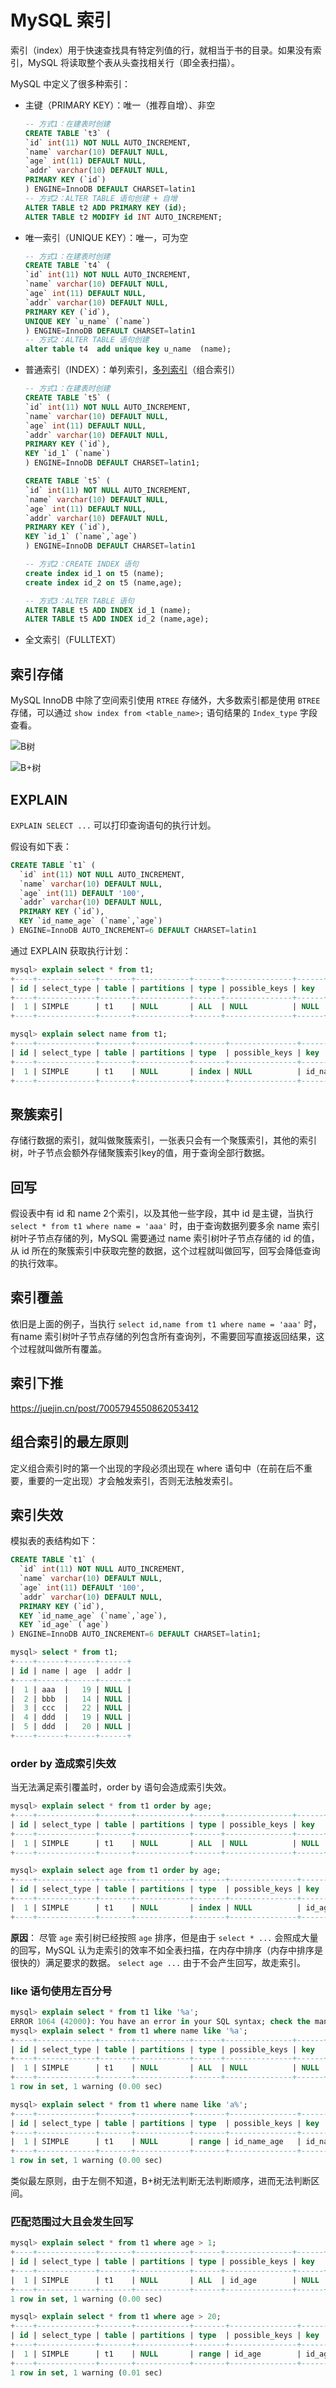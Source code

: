 # MySQL 索引

索引（index）用于快速查找具有特定列值的行，就相当于书的目录。如果没有索引，MySQL 将读取整个表从头查找相关行（即全表扫描）。

MySQL 中定义了很多种索引：

- 主键（PRIMARY KEY）：唯一（推荐自增）、非空

    ```sql
    -- 方式1：在建表时创建
    CREATE TABLE `t3` (
    `id` int(11) NOT NULL AUTO_INCREMENT,
    `name` varchar(10) DEFAULT NULL,
    `age` int(11) DEFAULT NULL,
    `addr` varchar(10) DEFAULT NULL,
    PRIMARY KEY (`id`)
    ) ENGINE=InnoDB DEFAULT CHARSET=latin1
    -- 方式2：ALTER TABLE 语句创建 + 自增
    ALTER TABLE t2 ADD PRIMARY KEY (id);
    ALTER TABLE t2 MODIFY id INT AUTO_INCREMENT;
    ```

- 唯一索引（UNIQUE KEY）：唯一，可为空

    ```sql
    -- 方式1：在建表时创建
    CREATE TABLE `t4` (
    `id` int(11) NOT NULL AUTO_INCREMENT,
    `name` varchar(10) DEFAULT NULL,
    `age` int(11) DEFAULT NULL,
    `addr` varchar(10) DEFAULT NULL,
    PRIMARY KEY (`id`),
    UNIQUE KEY `u_name` (`name`)
    ) ENGINE=InnoDB DEFAULT CHARSET=latin1
    -- 方式2：ALTER TABLE 语句创建
    alter table t4  add unique key u_name  (name);
    ```

- 普通索引（INDEX）：单列索引，[多列索引](https://dev.mysql.com/doc/refman/5.7/en/multiple-column-indexes.html)（组合索引）

    ```sql
    -- 方式1：在建表时创建
    CREATE TABLE `t5` (
    `id` int(11) NOT NULL AUTO_INCREMENT,
    `name` varchar(10) DEFAULT NULL,
    `age` int(11) DEFAULT NULL,
    `addr` varchar(10) DEFAULT NULL,
    PRIMARY KEY (`id`),
    KEY `id_1` (`name`)
    ) ENGINE=InnoDB DEFAULT CHARSET=latin1;

    CREATE TABLE `t5` (
    `id` int(11) NOT NULL AUTO_INCREMENT,
    `name` varchar(10) DEFAULT NULL,
    `age` int(11) DEFAULT NULL,
    `addr` varchar(10) DEFAULT NULL,
    PRIMARY KEY (`id`),
    KEY `id_1` (`name`,`age`)
    ) ENGINE=InnoDB DEFAULT CHARSET=latin1

    -- 方式2：CREATE INDEX 语句
    create index id_1 on t5 (name);
    create index id_2 on t5 (name,age);

    -- 方式3：ALTER TABLE 语句
    ALTER TABLE t5 ADD INDEX id_1 (name);
    ALTER TABLE t5 ADD INDEX id_2 (name,age);
    ```

- 全文索引（FULLTEXT）

## 索引存储

MySQL InnoDB 中除了空间索引使用 `RTREE` 存储外，大多数索引都是使用 `BTREE` 存储，可以通过 `show index from <table_name>;` 语句结果的 `Index_type` 字段查看。

![B树](https://raw.githubusercontent.com/JoJoJotarou/notes/master/img/202208231632571.png)

![B+树](https://raw.githubusercontent.com/JoJoJotarou/notes/master/img/202208231639057.png)

## EXPLAIN

`EXPLAIN SELECT ...` 可以打印查询语句的执行计划。

假设有如下表：

```sql
CREATE TABLE `t1` (
  `id` int(11) NOT NULL AUTO_INCREMENT,
  `name` varchar(10) DEFAULT NULL,
  `age` int(11) DEFAULT '100',
  `addr` varchar(10) DEFAULT NULL,
  PRIMARY KEY (`id`),
  KEY `id_name_age` (`name`,`age`)
) ENGINE=InnoDB AUTO_INCREMENT=6 DEFAULT CHARSET=latin1
```

通过 EXPLAIN 获取执行计划：

```sql
mysql> explain select * from t1;
+----+-------------+-------+------------+------+---------------+------+---------+------+------+----------+-------+
| id | select_type | table | partitions | type | possible_keys | key  | key_len | ref  | rows | filtered | Extra |
+----+-------------+-------+------------+------+---------------+------+---------+------+------+----------+-------+
|  1 | SIMPLE      | t1    | NULL       | ALL  | NULL          | NULL | NULL    | NULL |    5 |   100.00 | NULL  |
+----+-------------+-------+------------+------+---------------+------+---------+------+------+----------+-------+

mysql> explain select name from t1;
+----+-------------+-------+------------+-------+---------------+-------------+---------+------+------+----------+-------------+
| id | select_type | table | partitions | type  | possible_keys | key         | key_len | ref  | rows | filtered | Extra       |
+----+-------------+-------+------------+-------+---------------+-------------+---------+------+------+----------+-------------+
|  1 | SIMPLE      | t1    | NULL       | index | NULL          | id_name_age | 18      | NULL |    5 |   100.00 | Using index |
+----+-------------+-------+------------+-------+---------------+-------------+---------+------+------+----------+-------------+
```

## 聚簇索引

存储行数据的索引，就叫做聚簇索引，一张表只会有一个聚簇索引，其他的索引树，叶子节点会额外存储聚簇索引key的值，用于查询全部行数据。

## 回写

假设表中有 id 和 name 2个索引，以及其他一些字段，其中 id 是主键，当执行 `select * from t1 where name = 'aaa'` 时，由于查询数据列要多余 name 索引树叶子节点存储的列，MySQL 需要通过 name 索引树叶子节点存储的 id 的值，从 id 所在的聚簇索引中获取完整的数据，这个过程就叫做回写，回写会降低查询的执行效率。

## 索引覆盖

依旧是上面的例子，当执行 `select id,name from t1 where name = 'aaa'` 时，有name 索引树叶子节点存储的列包含所有查询列，不需要回写直接返回结果，这个过程就叫做所有覆盖。

## 索引下推

<https://juejin.cn/post/7005794550862053412>

## 组合索引的最左原则

定义组合索引时的第一个出现的字段必须出现在 where 语句中（在前在后不重要，重要的一定出现）才会触发索引，否则无法触发索引。

## 索引失效

模拟表的表结构如下：

```sql
CREATE TABLE `t1` (
  `id` int(11) NOT NULL AUTO_INCREMENT,
  `name` varchar(10) DEFAULT NULL,
  `age` int(11) DEFAULT '100',
  `addr` varchar(10) DEFAULT NULL,
  PRIMARY KEY (`id`),
  KEY `id_name_age` (`name`,`age`),
  KEY `id_age` (`age`)
) ENGINE=InnoDB AUTO_INCREMENT=6 DEFAULT CHARSET=latin1;

mysql> select * from t1;
+----+------+------+------+
| id | name | age  | addr |
+----+------+------+------+
|  1 | aaa  |   19 | NULL |
|  2 | bbb  |   14 | NULL |
|  3 | ccc  |   22 | NULL |
|  4 | ddd  |   19 | NULL |
|  5 | ddd  |   20 | NULL |
+----+------+------+------+
```

### order by 造成索引失效

当无法满足索引覆盖时，order by 语句会造成索引失效。

```sql
mysql> explain select * from t1 order by age;
+----+-------------+-------+------------+------+---------------+------+---------+------+------+----------+----------------+
| id | select_type | table | partitions | type | possible_keys | key  | key_len | ref  | rows | filtered | Extra          |
+----+-------------+-------+------------+------+---------------+------+---------+------+------+----------+----------------+
|  1 | SIMPLE      | t1    | NULL       | ALL  | NULL          | NULL | NULL    | NULL |    5 |   100.00 | Using filesort |
+----+-------------+-------+------------+------+---------------+------+---------+------+------+----------+----------------+

mysql> explain select age from t1 order by age;
+----+-------------+-------+------------+-------+---------------+--------+---------+------+------+----------+-------------+
| id | select_type | table | partitions | type  | possible_keys | key    | key_len | ref  | rows | filtered | Extra       |
+----+-------------+-------+------------+-------+---------------+--------+---------+------+------+----------+-------------+
|  1 | SIMPLE      | t1    | NULL       | index | NULL          | id_age | 5       | NULL |    5 |   100.00 | Using index |
+----+-------------+-------+------------+-------+---------------+--------+---------+------+------+----------+-------------+
```

**原因**：
尽管 `age` 索引树已经按照 `age` 排序，但是由于 `select * ...` 会照成大量的回写，MySQL 认为走索引的效率不如全表扫描，在内存中排序（内存中排序是很快的）满足要求的数据。
`select age ...` 由于不会产生回写，故走索引。

### like 语句使用左百分号

```sql
mysql> explain select * from t1 like '%a';
ERROR 1064 (42000): You have an error in your SQL syntax; check the manual that corresponds to your MySQL server version for the right syntax to use near 'like '%a'' at line 1
mysql> explain select * from t1 where name like '%a';
+----+-------------+-------+------------+------+---------------+------+---------+------+------+----------+-------------+
| id | select_type | table | partitions | type | possible_keys | key  | key_len | ref  | rows | filtered | Extra       |
+----+-------------+-------+------------+------+---------------+------+---------+------+------+----------+-------------+
|  1 | SIMPLE      | t1    | NULL       | ALL  | NULL          | NULL | NULL    | NULL |    5 |    20.00 | Using where |
+----+-------------+-------+------------+------+---------------+------+---------+------+------+----------+-------------+
1 row in set, 1 warning (0.00 sec)

mysql> explain select * from t1 where name like 'a%';
+----+-------------+-------+------------+-------+---------------+-------------+---------+------+------+----------+-----------------------+
| id | select_type | table | partitions | type  | possible_keys | key         | key_len | ref  | rows | filtered | Extra                 |
+----+-------------+-------+------------+-------+---------------+-------------+---------+------+------+----------+-----------------------+
|  1 | SIMPLE      | t1    | NULL       | range | id_name_age   | id_name_age | 13      | NULL |    1 |   100.00 | Using index condition |
+----+-------------+-------+------------+-------+---------------+-------------+---------+------+------+----------+-----------------------+
1 row in set, 1 warning (0.00 sec)
```

类似最左原则，由于左侧不知道，B+树无法判断无法判断顺序，进而无法判断区间。

### 匹配范围过大且会发生回写

```sql
mysql> explain select * from t1 where age > 1;
+----+-------------+-------+------------+------+---------------+------+---------+------+------+----------+-------------+
| id | select_type | table | partitions | type | possible_keys | key  | key_len | ref  | rows | filtered | Extra       |
+----+-------------+-------+------------+------+---------------+------+---------+------+------+----------+-------------+
|  1 | SIMPLE      | t1    | NULL       | ALL  | id_age        | NULL | NULL    | NULL |    5 |   100.00 | Using where |
+----+-------------+-------+------------+------+---------------+------+---------+------+------+----------+-------------+
1 row in set, 1 warning (0.00 sec)

mysql> explain select * from t1 where age > 20;
+----+-------------+-------+------------+-------+---------------+--------+---------+------+------+----------+-----------------------+
| id | select_type | table | partitions | type  | possible_keys | key    | key_len | ref  | rows | filtered | Extra                 |
+----+-------------+-------+------------+-------+---------------+--------+---------+------+------+----------+-----------------------+
|  1 | SIMPLE      | t1    | NULL       | range | id_age        | id_age | 5       | NULL |    1 |   100.00 | Using index condition |
+----+-------------+-------+------------+-------+---------------+--------+---------+------+------+----------+-----------------------+
1 row in set, 1 warning (0.01 sec)
```
